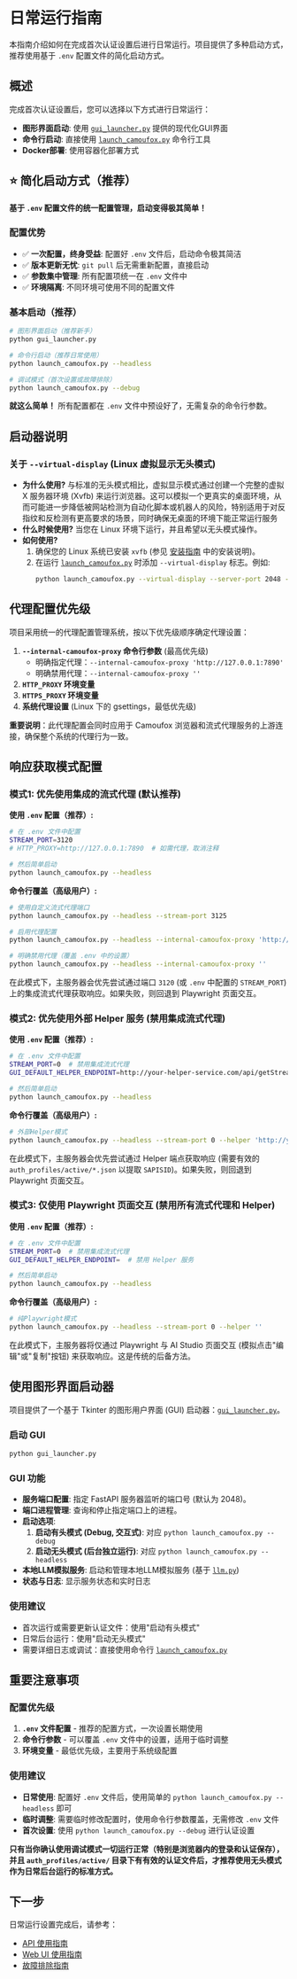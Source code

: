 # 日常运行指南

本指南介绍如何在完成首次认证设置后进行日常运行。项目提供了多种启动方式，推荐使用基于 `.env` 配置文件的简化启动方式。

## 概述

完成首次认证设置后，您可以选择以下方式进行日常运行：

- **图形界面启动**: 使用 [`gui_launcher.py`](../gui_launcher.py) 提供的现代化GUI界面
- **命令行启动**: 直接使用 [`launch_camoufox.py`](../launch_camoufox.py) 命令行工具
- **Docker部署**: 使用容器化部署方式

## ⭐ 简化启动方式（推荐）

**基于 `.env` 配置文件的统一配置管理，启动变得极其简单！**

### 配置优势

- ✅ **一次配置，终身受益**: 配置好 `.env` 文件后，启动命令极其简洁
- ✅ **版本更新无忧**: `git pull` 后无需重新配置，直接启动
- ✅ **参数集中管理**: 所有配置项统一在 `.env` 文件中
- ✅ **环境隔离**: 不同环境可使用不同的配置文件

### 基本启动（推荐）

```bash
# 图形界面启动（推荐新手）
python gui_launcher.py

# 命令行启动（推荐日常使用）
python launch_camoufox.py --headless

# 调试模式（首次设置或故障排除）
python launch_camoufox.py --debug
```

**就这么简单！** 所有配置都在 `.env` 文件中预设好了，无需复杂的命令行参数。

## 启动器说明

### 关于 `--virtual-display` (Linux 虚拟显示无头模式)

*   **为什么使用?** 与标准的无头模式相比，虚拟显示模式通过创建一个完整的虚拟 X 服务器环境 (Xvfb) 来运行浏览器。这可以模拟一个更真实的桌面环境，从而可能进一步降低被网站检测为自动化脚本或机器人的风险，特别适用于对反指纹和反检测有更高要求的场景，同时确保无桌面的环境下能正常运行服务
*   **什么时候使用?** 当您在 Linux 环境下运行，并且希望以无头模式操作。
*   **如何使用?**
    1. 确保您的 Linux 系统已安装 `xvfb` (参见 [安装指南](installation-guide.md) 中的安装说明)。
    2. 在运行 [`launch_camoufox.py`](../launch_camoufox.py) 时添加 `--virtual-display` 标志。例如:
        ```bash
        python launch_camoufox.py --virtual-display --server-port 2048 --stream-port 3120 --internal-camoufox-proxy ''
        ```

## 代理配置优先级

项目采用统一的代理配置管理系统，按以下优先级顺序确定代理设置：

1. **`--internal-camoufox-proxy` 命令行参数** (最高优先级)
   - 明确指定代理：`--internal-camoufox-proxy 'http://127.0.0.1:7890'`
   - 明确禁用代理：`--internal-camoufox-proxy ''`
2. **`HTTP_PROXY` 环境变量**
3. **`HTTPS_PROXY` 环境变量**
4. **系统代理设置** (Linux 下的 gsettings，最低优先级)

**重要说明**：此代理配置会同时应用于 Camoufox 浏览器和流式代理服务的上游连接，确保整个系统的代理行为一致。

## 响应获取模式配置

### 模式1: 优先使用集成的流式代理 (默认推荐)

**使用 `.env` 配置（推荐）:**

```bash
# 在 .env 文件中配置
STREAM_PORT=3120
# HTTP_PROXY=http://127.0.0.1:7890  # 如需代理，取消注释

# 然后简单启动
python launch_camoufox.py --headless
```

**命令行覆盖（高级用户）:**

```bash
# 使用自定义流式代理端口
python launch_camoufox.py --headless --stream-port 3125

# 启用代理配置
python launch_camoufox.py --headless --internal-camoufox-proxy 'http://127.0.0.1:7890'

# 明确禁用代理（覆盖 .env 中的设置）
python launch_camoufox.py --headless --internal-camoufox-proxy ''
```

在此模式下，主服务器会优先尝试通过端口 `3120` (或 `.env` 中配置的 `STREAM_PORT`) 上的集成流式代理获取响应。如果失败，则回退到 Playwright 页面交互。

### 模式2: 优先使用外部 Helper 服务 (禁用集成流式代理)

**使用 `.env` 配置（推荐）:**

```bash
# 在 .env 文件中配置
STREAM_PORT=0  # 禁用集成流式代理
GUI_DEFAULT_HELPER_ENDPOINT=http://your-helper-service.com/api/getStreamResponse

# 然后简单启动
python launch_camoufox.py --headless
```

**命令行覆盖（高级用户）:**

```bash
# 外部Helper模式
python launch_camoufox.py --headless --stream-port 0 --helper 'http://your-helper-service.com/api/getStreamResponse'
```

在此模式下，主服务器会优先尝试通过 Helper 端点获取响应 (需要有效的 `auth_profiles/active/*.json` 以提取 `SAPISID`)。如果失败，则回退到 Playwright 页面交互。

### 模式3: 仅使用 Playwright 页面交互 (禁用所有流式代理和 Helper)

**使用 `.env` 配置（推荐）:**

```bash
# 在 .env 文件中配置
STREAM_PORT=0  # 禁用集成流式代理
GUI_DEFAULT_HELPER_ENDPOINT=  # 禁用 Helper 服务

# 然后简单启动
python launch_camoufox.py --headless
```

**命令行覆盖（高级用户）:**

```bash
# 纯Playwright模式
python launch_camoufox.py --headless --stream-port 0 --helper ''
```

在此模式下，主服务器将仅通过 Playwright 与 AI Studio 页面交互 (模拟点击"编辑"或"复制"按钮) 来获取响应。这是传统的后备方法。

## 使用图形界面启动器

项目提供了一个基于 Tkinter 的图形用户界面 (GUI) 启动器：[`gui_launcher.py`](../gui_launcher.py)。

### 启动 GUI

```bash
python gui_launcher.py
```

### GUI 功能

*   **服务端口配置**: 指定 FastAPI 服务器监听的端口号 (默认为 2048)。
*   **端口进程管理**: 查询和停止指定端口上的进程。
*   **启动选项**:
    1. **启动有头模式 (Debug, 交互式)**: 对应 `python launch_camoufox.py --debug`
    2. **启动无头模式 (后台独立运行)**: 对应 `python launch_camoufox.py --headless`
*   **本地LLM模拟服务**: 启动和管理本地LLM模拟服务 (基于 [`llm.py`](../llm.py))
*   **状态与日志**: 显示服务状态和实时日志

### 使用建议

*   首次运行或需要更新认证文件：使用"启动有头模式"
*   日常后台运行：使用"启动无头模式"
*   需要详细日志或调试：直接使用命令行 [`launch_camoufox.py`](../launch_camoufox.py)

## 重要注意事项

### 配置优先级

1. **`.env` 文件配置** - 推荐的配置方式，一次设置长期使用
2. **命令行参数** - 可以覆盖 `.env` 文件中的设置，适用于临时调整
3. **环境变量** - 最低优先级，主要用于系统级配置

### 使用建议

- **日常使用**: 配置好 `.env` 文件后，使用简单的 `python launch_camoufox.py --headless` 即可
- **临时调整**: 需要临时修改配置时，使用命令行参数覆盖，无需修改 `.env` 文件
- **首次设置**: 使用 `python launch_camoufox.py --debug` 进行认证设置

**只有当你确认使用调试模式一切运行正常（特别是浏览器内的登录和认证保存），并且 `auth_profiles/active/` 目录下有有效的认证文件后，才推荐使用无头模式作为日常后台运行的标准方式。**

## 下一步

日常运行设置完成后，请参考：
- [API 使用指南](api-usage.md)
- [Web UI 使用指南](webui-guide.md)
- [故障排除指南](troubleshooting.md)

